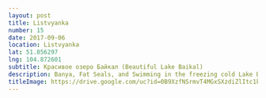 ```yaml
---
layout: post
title: Listvyanka
number: 15
date: 2017-09-06
location: Listvyanka
lat: 51.856297
lng: 104.872601
subtitle: Красивое озеро Байкал (Beautiful Lake Baikal)
description: Banya, Fat Seals, and Swimming in the freezing cold Lake Baikal!
titleImage: https://drive.google.com/uc?id=0B9XzfNSrmvT4MGxSXzdiZlItc1k
---
```

